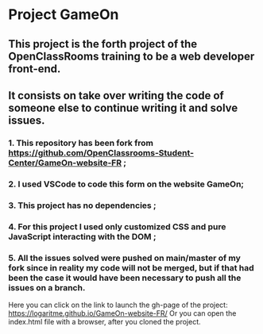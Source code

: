 # Project GameOn

## This project is the forth project of the OpenClassRooms training to be a web developer front-end.

## It consists on take over writing the code of someone else to continue writing it and solve issues.

### 1. This repository has been fork from https://github.com/OpenClassrooms-Student-Center/GameOn-website-FR ;

### 2. I used VSCode to code this form on the website GameOn;

### 3. This project has no dependencies ;

### 4. For this project I used only customized CSS and pure JavaScript interacting with the DOM ;

### 5. All the issues solved were pushed on main/master of my fork since in reality my code will not be merged, but if that had been the case it would have been necessary to push all the issues on a branch.

Here you can click on the link to launch the gh-page of the project: https://logaritme.github.io/GameOn-website-FR/
Or you can open the index.html file with a browser, after you cloned the project.
